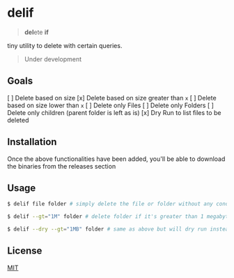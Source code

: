 # delif 

> **del**ete **if**

tiny utility to delete with certain queries. 

> Under development 

## Goals
[ ] Delete based on size 
	[x] Delete based on size greater than `x`
	[ ] Delete based on size lower than `x`
	[ ] Delete only Files
	[ ] Delete only Folders
	[ ] Delete only children (parent folder is left as is)
[x] Dry Run to list files to be deleted

## Installation 

Once the above functionalities have been added, you'll be able to download the binaries from the releases section

## Usage

```sh
$ delif file folder # simply delete the file or folder without any conditions

$ delif --gt="1M" folder # delete folder if it's greater than 1 megabyte

$ delif --dry --gt="1MB" folder # same as above but will dry run instead of actually deleting stuff
```


## License
[MIT](/license)
